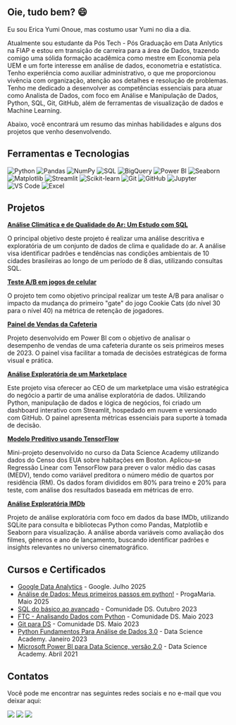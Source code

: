## Oie, tudo bem? 😄

Eu sou Erica Yumi Onoue, mas costumo usar Yumi no dia a dia.

Atualmente sou estudante da Pós Tech - Pós Graduação em Data Anlytics na FIAP e estou em transição de carreira para a área de Dados, trazendo comigo uma sólida formação acadêmica como mestre em Economia pela UEM e um forte interesse em análise de dados, econometria e estatística.
Tenho experiência como auxiliar administrativo, o que me proporcionou vivência com organização, atenção aos detalhes e resolução de problemas.
Tenho me dedicado a desenvolver as competências essenciais para atuar como Analista de Dados, com foco em Análise e Manipulação de Dados, Python, SQL, Git, GitHub, além de ferramentas de visualização de dados e Machine Learning.

Abaixo, você encontrará um resumo das minhas habilidades e alguns dos projetos que venho desenvolvendo.

## Ferramentas e Tecnologias
![Python](https://img.shields.io/badge/Python-3776AB?style=for-the-badge&logo=python&logoColor=white)
![Pandas](https://img.shields.io/badge/Pandas-150458?style=for-the-badge&logo=pandas&logoColor=white)
![NumPy](https://img.shields.io/badge/NumPy-013243?style=for-the-badge&logo=numpy&logoColor=white)
![SQL](https://img.shields.io/badge/SQL-4479A1?style=for-the-badge&logo=mysql&logoColor=white)
![BigQuery](https://img.shields.io/badge/BigQuery-4285F4?style=for-the-badge&logo=google-bigquery&logoColor=white)
![Power BI](https://img.shields.io/badge/PowerBI-F2C811?style=for-the-badge&logo=powerbi&logoColor=black)
![Seaborn](https://img.shields.io/badge/Seaborn-3776AB?style=for-the-badge&logo=python&logoColor=white)
![Matplotlib](https://img.shields.io/badge/Matplotlib-11557C?style=for-the-badge&logo=python&logoColor=white)
![Streamlit](https://img.shields.io/badge/Streamlit-FF4B4B?style=for-the-badge&logo=streamlit&logoColor=white)
![Scikit-learn](https://img.shields.io/badge/Scikit--learn-F7931E?style=for-the-badge&logo=scikit-learn&logoColor=white)
![Git](https://img.shields.io/badge/Git-F05032?style=for-the-badge&logo=git&logoColor=white)
![GitHub](https://img.shields.io/badge/GitHub-100000?style=for-the-badge&logo=github&logoColor=white)
![Jupyter](https://img.shields.io/badge/Jupyter-F37626?style=for-the-badge&logo=jupyter&logoColor=white)
![VS Code](https://img.shields.io/badge/VSCode-007ACC?style=for-the-badge&logo=vscode-original&logoColor=white)
![Excel](https://img.shields.io/badge/Excel-217346?style=for-the-badge&logo=microsoft-excel&logoColor=white)

## Projetos
**[Análise Climática e de Qualidade do Ar: Um Estudo com SQL](https://github.com/YumiiOnoue/consultaSQL_clima)**

O principal objetivo deste projeto é realizar uma análise descritiva e exploratória de um conjunto de dados de clima e qualidade do ar. A análise visa identificar padrões e tendências nas condições ambientais de 10 cidades brasileiras ao longo de um período de 8 dias, utilizando consultas SQL.

**[Teste A/B em jogos de celular](https://github.com/YumiiOnoue/teste_ab_game)**

O projeto tem como objetivo principal realizar um teste A/B para analisar o impacto da mudança do primeiro "gate" do jogo Cookie Cats (do nível 30 para o nível 40) na métrica de retenção de jogadores.

**[Painel de Vendas da Cafeteria](https://github.com/YumiiOnoue/Coffee_shop_sales_EDA)**

Projeto desenvolvido em Power BI com o objetivo de analisar o desempenho de vendas de uma cafeteria durante os seis primeiros meses de 2023. O painel visa facilitar a tomada de decisões estratégicas de forma visual e prática.

**[Análise Exploratória de um Marketplace](https://github.com/YumiiOnoue/projeto_fome_zero)**

Este projeto visa oferecer ao CEO de um marketplace uma visão estratégica do negócio a partir de uma análise exploratória de dados. Utilizando Python, manipulação de dados e lógica de negócios, foi criado um dashboard interativo com Streamlit, hospedado em nuvem e versionado com GitHub. O painel apresenta métricas essenciais para suporte à tomada de decisão.

**[Modelo Preditivo usando TensorFlow](https://github.com/YumiiOnoue/modelo_preditiva_tensorflow)**

Mini-projeto desenvolvido no curso da Data Science Academy utilizando dados do Censo dos EUA sobre habitações em Boston. Aplicou-se Regressão Linear com TensorFlow para prever o valor médio das casas (MEDV), tendo como variável preditora o número médio de quartos por residência (RM). Os dados foram divididos em 80% para treino e 20% para teste, com análise dos resultados baseada em métricas de erro.

**[Análise Exploratória IMDb](https://github.com/YumiiOnoue/IMDB_ExploratoryAnalysis)**

Projeto de análise exploratória com foco em dados da base IMDb, utilizando SQLite para consulta e bibliotecas Python como Pandas, Matplotlib e Seaborn para visualização. A análise aborda variáveis como avaliação dos filmes, gêneros e ano de lançamento, buscando identificar padrões e insights relevantes no universo cinematográfico.

## Cursos e Certificados

* [Google Data Analytics](https://www.coursera.org/account/accomplishments/professional-cert/4YTLFOJ52CNI?utm_source=link&utm_medium=certificate&utm_content=cert_image&utm_campaign=sharing_cta&utm_product=prof) - Google. Julho 2025
* [Análise de Dados: Meus primeiros passos em python!](https://euprogramo.thinkific.com/certificates/til5hiwht9) - ProgaMaria. Maio 2025
* [SQL do básico ao avançado](https://drive.google.com/file/d/1ADLULh1qbYPolf3K3pLgEEibwJTS1Aq6/view?usp=sharing) - Comunidade DS. Outubro 2023
* [FTC - Analisando Dados com Python](https://e-certificado.com/e?c=1698554AF2B08F2311261830) - Comunidade DS. Maio 2023
* [Git para DS](https://e-certificado.com/e?c=1711988A33C74D4411261830) -  Comunidade DS. Maio 2023
* [Python Fundamentos Para Análise de Dados 3.0](https://drive.google.com/file/d/14XukkEHdU3XxLgDjvHBCGH67Dko8li2E/view?usp=sharing) - Data Science Academy. Janeiro 2023
* [Microsoft Power BI para Data Science, versão 2.0](https://drive.google.com/file/d/1tNgatJzTNR04tyIPpo67vRWwolr5NQiF/view?usp=sharing) - Data Science Academy. Abril 2021

## Contatos

Você pode me encontrar nas seguintes redes sociais e no e-mail que vou deixar aqui:
<div> 
 
  <a href="https://instagram.com/yumiionoue" target="_blank"><img src="https://img.shields.io/badge/-Instagram-%23E4405F?style=for-the-badge&logo=instagram&logoColor=white" target="_blank"></a>
  <a href="https://www.linkedin.com/in/ericayumionoue" target="_blank"><img src="https://img.shields.io/badge/-LinkedIn-%230077B5?style=for-the-badge&logo=linkedin&logoColor=white" target="_blank"></a> 
  <a href = "mailto:eyumiio@gmail.com"><img src="https://img.shields.io/badge/-Gmail-%23333?style=for-the-badge&logo=gmail&logoColor=white" target="_blank"></a>

</div>
